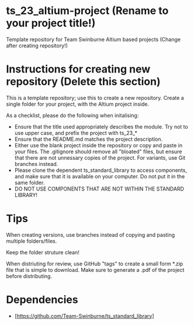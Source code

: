 # ts_23_altium-project (Rename to your project title!)
Template repository for Team Swinburne Altium based projects (Change after creating repository!)

# Instructions for creating new repository (Delete this section)
This is a template repository; use this to create a new repository. Create a single folder for your project, with the Altium project inside.

As a checklist, please do the following when initalising:
- Ensure that the title used appropriately describes the module. Try not to use upper case, and prefix the project with ts_23_*
- Ensure that the README.md matches the project description.
- Either use the blank project inside the repository or copy and paste in your files. The .gitignore should remove all "bloated" files, but ensure that there are not unnessary copies of the project. For variants, use Git branches instead.
- Please clone the dependent ts_standard_library to access components, and make sure that it is available on your computer. Do not put it in the same folder.
- DO NOT USE COMPONENTS THAT ARE NOT WITHIN THE STANDARD LIBRARY!

# Tips
When creating versions, use branches instead of copying and pasting multiple folders/files.

Keep the folder struture clean!

When distriuting for review, use GitHub "tags" to create a small form *.zip file that is simple to download. Make sure to generate a .pdf of the project before distributing.

# Dependencies
- [https://github.com/Team-Swinburne/ts_standard_library]
